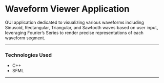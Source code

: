# Waveform Viewer Application

GUI application dedicated to visualizing various waveforms including Sinusoid, Rectangular, Triangular, and Sawtooth waves based on user input, leveraging Fourier’s Series to render precise representations of each waveform segment.

---

### Technologies Used
- C++
- SFML

---
